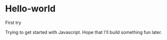 # Hello-world
First try

Trying to get started with Javascript. Hope that I'll build something fun later.
